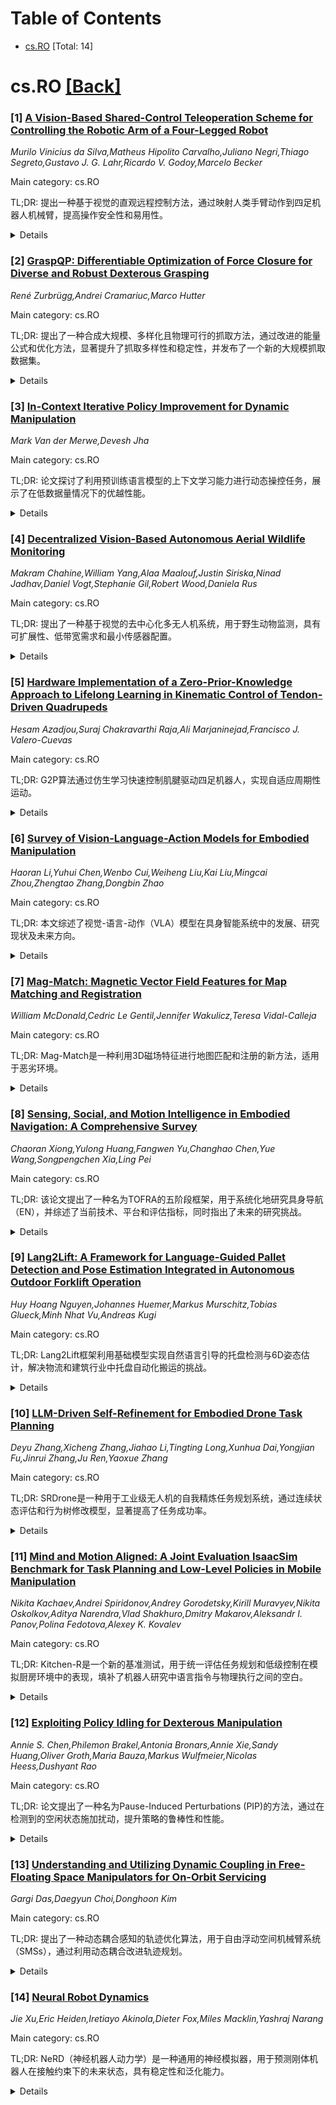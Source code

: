 <div id=toc></div>

# Table of Contents

- [cs.RO](#cs.RO) [Total: 14]


<div id='cs.RO'></div>

# cs.RO [[Back]](#toc)

### [1] [A Vision-Based Shared-Control Teleoperation Scheme for Controlling the Robotic Arm of a Four-Legged Robot](https://arxiv.org/abs/2508.14994)
*Murilo Vinicius da Silva,Matheus Hipolito Carvalho,Juliano Negri,Thiago Segreto,Gustavo J. G. Lahr,Ricardo V. Godoy,Marcelo Becker*

Main category: cs.RO

TL;DR: 提出一种基于视觉的直观远程控制方法，通过映射人类手臂动作到四足机器人机械臂，提高操作安全性和易用性。


<details>
  <summary>Details</summary>
Motivation: 在危险和远程环境中，四足机器人机械臂的远程操作缺乏集成的障碍检测和直观控制方法，增加了碰撞风险，且传统操作方式复杂且认知负荷高。

Method: 利用外部摄像头和基于机器学习的姿态估计模型检测操作者手腕位置，实时映射到机械臂指令，并结合轨迹规划器确保安全操作。

Result: 在真实机器人上验证了系统的实时控制性能，展示了鲁棒性和安全性。

Conclusion: 该方法为高风险工业应用提供了一种成本效益高、安全、精确且易于使用的远程控制解决方案。

Abstract: In hazardous and remote environments, robotic systems perform critical tasks
demanding improved safety and efficiency. Among these, quadruped robots with
manipulator arms offer mobility and versatility for complex operations.
However, teleoperating quadruped robots is challenging due to the lack of
integrated obstacle detection and intuitive control methods for the robotic
arm, increasing collision risks in confined or dynamically changing workspaces.
Teleoperation via joysticks or pads can be non-intuitive and demands a high
level of expertise due to its complexity, culminating in a high cognitive load
on the operator. To address this challenge, a teleoperation approach that
directly maps human arm movements to the robotic manipulator offers a simpler
and more accessible solution. This work proposes an intuitive remote control by
leveraging a vision-based pose estimation pipeline that utilizes an external
camera with a machine learning-based model to detect the operator's wrist
position. The system maps these wrist movements into robotic arm commands to
control the robot's arm in real-time. A trajectory planner ensures safe
teleoperation by detecting and preventing collisions with both obstacles and
the robotic arm itself. The system was validated on the real robot,
demonstrating robust performance in real-time control. This teleoperation
approach provides a cost-effective solution for industrial applications where
safety, precision, and ease of use are paramount, ensuring reliable and
intuitive robotic control in high-risk environments.

</details>


### [2] [GraspQP: Differentiable Optimization of Force Closure for Diverse and Robust Dexterous Grasping](https://arxiv.org/abs/2508.15002)
*René Zurbrügg,Andrei Cramariuc,Marco Hutter*

Main category: cs.RO

TL;DR: 提出了一种合成大规模、多样化且物理可行的抓取方法，通过改进的能量公式和优化方法，显著提升了抓取多样性和稳定性，并发布了一个新的大规模抓取数据集。


<details>
  <summary>Details</summary>
Motivation: 现有抓取数据生成方法通常局限于简单的强力抓取，缺乏多样性，限制了多指灵巧手的潜力。

Method: 引入了一种基于二次规划（QP）的严格可微分能量公式，并提出了一种改进的优化方法（MALA*），动态拒绝梯度步骤以提高性能。

Result: 显著提升了抓取多样性和稳定性，并生成了一个包含5,700个物体、五种不同夹持器和三种抓取类型的大规模数据集。

Conclusion: 该方法为灵巧手的抓取任务提供了更丰富的数据支持，推动了抓取预测模型和操纵策略的发展。

Abstract: Dexterous robotic hands enable versatile interactions due to the flexibility
and adaptability of multi-fingered designs, allowing for a wide range of
task-specific grasp configurations in diverse environments. However, to fully
exploit the capabilities of dexterous hands, access to diverse and high-quality
grasp data is essential -- whether for developing grasp prediction models from
point clouds, training manipulation policies, or supporting high-level task
planning with broader action options. Existing approaches for dataset
generation typically rely on sampling-based algorithms or simplified
force-closure analysis, which tend to converge to power grasps and often
exhibit limited diversity. In this work, we propose a method to synthesize
large-scale, diverse, and physically feasible grasps that extend beyond simple
power grasps to include refined manipulations, such as pinches and tri-finger
precision grasps. We introduce a rigorous, differentiable energy formulation of
force closure, implicitly defined through a Quadratic Program (QP).
Additionally, we present an adjusted optimization method (MALA*) that improves
performance by dynamically rejecting gradient steps based on the distribution
of energy values across all samples. We extensively evaluate our approach and
demonstrate significant improvements in both grasp diversity and the stability
of final grasp predictions. Finally, we provide a new, large-scale grasp
dataset for 5,700 objects from DexGraspNet, comprising five different grippers
and three distinct grasp types.
  Dataset and Code:https://graspqp.github.io/

</details>


### [3] [In-Context Iterative Policy Improvement for Dynamic Manipulation](https://arxiv.org/abs/2508.15021)
*Mark Van der Merwe,Devesh Jha*

Main category: cs.RO

TL;DR: 论文探讨了利用预训练语言模型的上下文学习能力进行动态操控任务，展示了在低数据量情况下的优越性能。


<details>
  <summary>Details</summary>
Motivation: 研究动机是探索大型语言模型（LLMs）在动态操控任务中的上下文学习能力，解决高维度、复杂动态和部分可观测性等挑战。

Method: 采用迭代方法，通过上下文学习预测基于先前交互的参数化策略调整。

Result: 在仿真和物理机器人任务中，上下文学习方法在低数据量情况下优于其他方法。

Conclusion: 结论表明，上下文学习在动态操控任务中具有潜力，尤其是在数据稀缺的情况下。

Abstract: Attention-based architectures trained on internet-scale language data have
demonstrated state of the art reasoning ability for various language-based
tasks, such as logic problems and textual reasoning. Additionally, these Large
Language Models (LLMs) have exhibited the ability to perform few-shot
prediction via in-context learning, in which input-output examples provided in
the prompt are generalized to new inputs. This ability furthermore extends
beyond standard language tasks, enabling few-shot learning for general
patterns. In this work, we consider the application of in-context learning with
pre-trained language models for dynamic manipulation. Dynamic manipulation
introduces several crucial challenges, including increased dimensionality,
complex dynamics, and partial observability. To address this, we take an
iterative approach, and formulate our in-context learning problem to predict
adjustments to a parametric policy based on previous interactions. We show
across several tasks in simulation and on a physical robot that utilizing
in-context learning outperforms alternative methods in the low data regime.
Video summary of this work and experiments can be found
https://youtu.be/2inxpdrq74U?si=dAdDYsUEr25nZvRn.

</details>


### [4] [Decentralized Vision-Based Autonomous Aerial Wildlife Monitoring](https://arxiv.org/abs/2508.15038)
*Makram Chahine,William Yang,Alaa Maalouf,Justin Siriska,Ninad Jadhav,Daniel Vogt,Stephanie Gil,Robert Wood,Daniela Rus*

Main category: cs.RO

TL;DR: 提出了一种基于视觉的去中心化多无人机系统，用于野生动物监测，具有可扩展性、低带宽需求和最小传感器配置。


<details>
  <summary>Details</summary>
Motivation: 现有机器人解决方案多从群体角度出发或依赖人工操作，难以满足大规模野生动物监测的需求。

Method: 开发了新型视觉协调和跟踪算法，适用于动态、非结构化环境，无需集中通信或控制。

Result: 通过实地实验验证了系统在不同环境条件下的可靠部署。

Conclusion: 该系统为野生动物监测提供了一种高效、可扩展的解决方案。

Abstract: Wildlife field operations demand efficient parallel deployment methods to
identify and interact with specific individuals, enabling simultaneous
collective behavioral analysis, and health and safety interventions. Previous
robotics solutions approach the problem from the herd perspective, or are
manually operated and limited in scale. We propose a decentralized vision-based
multi-quadrotor system for wildlife monitoring that is scalable, low-bandwidth,
and sensor-minimal (single onboard RGB camera). Our approach enables robust
identification and tracking of large species in their natural habitat. We
develop novel vision-based coordination and tracking algorithms designed for
dynamic, unstructured environments without reliance on centralized
communication or control. We validate our system through real-world
experiments, demonstrating reliable deployment in diverse field conditions.

</details>


### [5] [Hardware Implementation of a Zero-Prior-Knowledge Approach to Lifelong Learning in Kinematic Control of Tendon-Driven Quadrupeds](https://arxiv.org/abs/2508.15160)
*Hesam Azadjou,Suraj Chakravarthi Raja,Ali Marjaninejad,Francisco J. Valero-Cuevas*

Main category: cs.RO

TL;DR: G2P算法通过仿生学习快速控制肌腱驱动四足机器人，实现自适应周期性运动。


<details>
  <summary>Details</summary>
Motivation: 机器人需在不完全了解身体结构和环境的情况下快速学习控制并适应变化。

Method: 采用G2P算法，结合5分钟通用运动探索和15次20秒的细化训练。

Result: 系统在几分钟内学会控制冗余肌腱驱动四足机器人，实现功能性运动。

Conclusion: 该方法为机器人动态适应新环境提供了新途径。

Abstract: Like mammals, robots must rapidly learn to control their bodies and interact
with their environment despite incomplete knowledge of their body structure and
surroundings. They must also adapt to continuous changes in both. This work
presents a bio-inspired learning algorithm, General-to-Particular (G2P),
applied to a tendon-driven quadruped robotic system developed and fabricated
in-house. Our quadruped robot undergoes an initial five-minute phase of
generalized motor babbling, followed by 15 refinement trials (each lasting 20
seconds) to achieve specific cyclical movements. This process mirrors the
exploration-exploitation paradigm observed in mammals. With each refinement,
the robot progressively improves upon its initial "good enough" solution. Our
results serve as a proof-of-concept, demonstrating the hardware-in-the-loop
system's ability to learn the control of a tendon-driven quadruped with
redundancies in just a few minutes to achieve functional and adaptive cyclical
non-convex movements. By advancing autonomous control in robotic locomotion,
our approach paves the way for robots capable of dynamically adjusting to new
environments, ensuring sustained adaptability and performance.

</details>


### [6] [Survey of Vision-Language-Action Models for Embodied Manipulation](https://arxiv.org/abs/2508.15201)
*Haoran Li,Yuhui Chen,Wenbo Cui,Weiheng Liu,Kai Liu,Mingcai Zhou,Zhengtao Zhang,Dongbin Zhao*

Main category: cs.RO

TL;DR: 本文综述了视觉-语言-动作（VLA）模型在具身智能系统中的发展、研究现状及未来方向。


<details>
  <summary>Details</summary>
Motivation: 具身智能系统通过环境交互提升智能体能力，VLA模型作为通用机器人控制框架，进一步推动了这一领域的发展。

Method: 综述了VLA模型的架构发展，并从模型结构、训练数据、预训练方法、后训练方法和模型评估五个维度分析了当前研究。

Result: 总结了VLA模型在开发和实际部署中的关键挑战。

Conclusion: 提出了未来研究的潜在方向。

Abstract: Embodied intelligence systems, which enhance agent capabilities through
continuous environment interactions, have garnered significant attention from
both academia and industry. Vision-Language-Action models, inspired by
advancements in large foundation models, serve as universal robotic control
frameworks that substantially improve agent-environment interaction
capabilities in embodied intelligence systems. This expansion has broadened
application scenarios for embodied AI robots. This survey comprehensively
reviews VLA models for embodied manipulation. Firstly, it chronicles the
developmental trajectory of VLA architectures. Subsequently, we conduct a
detailed analysis of current research across 5 critical dimensions: VLA model
structures, training datasets, pre-training methods, post-training methods, and
model evaluation. Finally, we synthesize key challenges in VLA development and
real-world deployment, while outlining promising future research directions.

</details>


### [7] [Mag-Match: Magnetic Vector Field Features for Map Matching and Registration](https://arxiv.org/abs/2508.15300)
*William McDonald,Cedric Le Gentil,Jennifer Wakulicz,Teresa Vidal-Calleja*

Main category: cs.RO

TL;DR: Mag-Match是一种利用3D磁场特征进行地图匹配和注册的新方法，适用于恶劣环境。


<details>
  <summary>Details</summary>
Motivation: 传统方法在烟雾或灰尘等恶劣条件下表现不佳，而磁力计能提供稳定且独特的特征。

Method: 基于磁场高阶导数的特征描述符，结合物理信息高斯过程进行高效推理。

Result: 在仿真和实际实验中，Mag-Match表现优于基于SIFT的方法，无需初始重力对齐。

Conclusion: Mag-Match为恶劣环境下的地图匹配和注册提供了可靠解决方案。

Abstract: Map matching and registration are essential tasks in robotics for
localisation and integration of multi-session or multi-robot data. Traditional
methods rely on cameras or LiDARs to capture visual or geometric information
but struggle in challenging conditions like smoke or dust. Magnetometers, on
the other hand, detect magnetic fields, revealing features invisible to other
sensors and remaining robust in such environments. In this paper, we introduce
Mag-Match, a novel method for extracting and describing features in 3D magnetic
vector field maps to register different maps of the same area. Our feature
descriptor, based on higher-order derivatives of magnetic field maps, is
invariant to global orientation, eliminating the need for gravity-aligned
mapping. To obtain these higher-order derivatives map-wide given point-wise
magnetometer data, we leverage a physics-informed Gaussian Process to perform
efficient and recursive probabilistic inference of both the magnetic field and
its derivatives. We evaluate Mag-Match in simulated and real-world experiments
against a SIFT-based approach, demonstrating accurate map-to-map, robot-to-map,
and robot-to-robot transformations - even without initial gravitational
alignment.

</details>


### [8] [Sensing, Social, and Motion Intelligence in Embodied Navigation: A Comprehensive Survey](https://arxiv.org/abs/2508.15354)
*Chaoran Xiong,Yulong Huang,Fangwen Yu,Changhao Chen,Yue Wang,Songpengchen Xia,Ling Pei*

Main category: cs.RO

TL;DR: 该论文提出了一种名为TOFRA的五阶段框架，用于系统化地研究具身导航（EN），并综述了当前技术、平台和评估指标，同时指出了未来的研究挑战。


<details>
  <summary>Details</summary>
Motivation: 传统导航方法依赖显式定位和预定义地图，而具身导航通过感知、社交和运动智能实现更复杂的任务，因此需要一种系统化的框架来总结和推动该领域的发展。

Method: 论文提出了TOFRA框架，包括Transition、Observation、Fusion、Reward-policy construction和Action五个阶段，用于分析和综述当前技术。

Result: 论文综述了具身导航的现状，包括相关平台和评估指标，并指出了未来的研究挑战。

Conclusion: TOFRA框架为具身导航领域提供了系统化的研究工具，未来研究可以在此基础上进一步探索开放性问题。

Abstract: Embodied navigation (EN) advances traditional navigation by enabling robots
to perform complex egocentric tasks through sensing, social, and motion
intelligence. In contrast to classic methodologies that rely on explicit
localization and pre-defined maps, EN leverages egocentric perception and
human-like interaction strategies. This survey introduces a comprehensive EN
formulation structured into five stages: Transition, Observation, Fusion,
Reward-policy construction, and Action (TOFRA). The TOFRA framework serves to
synthesize the current state of the art, provide a critical review of relevant
platforms and evaluation metrics, and identify critical open research
challenges. A list of studies is available at
https://github.com/Franky-X/Awesome-Embodied-Navigation.

</details>


### [9] [Lang2Lift: A Framework for Language-Guided Pallet Detection and Pose Estimation Integrated in Autonomous Outdoor Forklift Operation](https://arxiv.org/abs/2508.15427)
*Huy Hoang Nguyen,Johannes Huemer,Markus Murschitz,Tobias Glueck,Minh Nhat Vu,Andreas Kugi*

Main category: cs.RO

TL;DR: Lang2Lift框架利用基础模型实现自然语言引导的托盘检测与6D姿态估计，解决物流和建筑行业中托盘自动化搬运的挑战。


<details>
  <summary>Details</summary>
Motivation: 劳动力短缺、安全隐患以及手动定位和检索托盘的效率低下。

Method: 结合Florence-2、SAM-2和FoundationPose，实现语言引导的分割与姿态估计，并集成运动规划模块。

Result: 在真实测试数据集上达到0.76 mIoU的分割精度，系统鲁棒性得到验证。

Conclusion: Lang2Lift在物流和建筑环境中具有实际部署的可行性。

Abstract: The logistics and construction industries face persistent challenges in
automating pallet handling, especially in outdoor environments with variable
payloads, inconsistencies in pallet quality and dimensions, and unstructured
surroundings. In this paper, we tackle automation of a critical step in pallet
transport: the pallet pick-up operation. Our work is motivated by labor
shortages, safety concerns, and inefficiencies in manually locating and
retrieving pallets under such conditions. We present Lang2Lift, a framework
that leverages foundation models for natural language-guided pallet detection
and 6D pose estimation, enabling operators to specify targets through intuitive
commands such as "pick up the steel beam pallet near the crane." The perception
pipeline integrates Florence-2 and SAM-2 for language-grounded segmentation
with FoundationPose for robust pose estimation in cluttered, multi-pallet
outdoor scenes under variable lighting. The resulting poses feed into a motion
planning module for fully autonomous forklift operation. We validate Lang2Lift
on the ADAPT autonomous forklift platform, achieving 0.76 mIoU pallet
segmentation accuracy on a real-world test dataset. Timing and error analysis
demonstrate the system's robustness and confirm its feasibility for deployment
in operational logistics and construction environments. Video demonstrations
are available at https://eric-nguyen1402.github.io/lang2lift.github.io/

</details>


### [10] [LLM-Driven Self-Refinement for Embodied Drone Task Planning](https://arxiv.org/abs/2508.15501)
*Deyu Zhang,Xicheng Zhang,Jiahao Li,Tingting Long,Xunhua Dai,Yongjian Fu,Jinrui Zhang,Ju Ren,Yaoxue Zhang*

Main category: cs.RO

TL;DR: SRDrone是一种用于工业级无人机的自我精炼任务规划系统，通过连续状态评估和行为树修改模型，显著提高了任务成功率。


<details>
  <summary>Details</summary>
Motivation: 传统方法依赖单帧最终状态评估，难以适应连续动态的无人机操作，SRDrone旨在解决这一问题。

Method: 采用连续状态评估方法和分层行为树修改模型，结合多级分析和约束策略空间。

Result: 实验显示SRDrone比基线方法成功率提高44.87%，实际部署后达到96.25%的成功率。

Conclusion: SRDrone成功将大型语言模型的推理能力与无人机的物理执行约束结合，提升了任务规划的适应性。

Abstract: We introduce SRDrone, a novel system designed for self-refinement task
planning in industrial-grade embodied drones. SRDrone incorporates two key
technical contributions: First, it employs a continuous state evaluation
methodology to robustly and accurately determine task outcomes and provide
explanatory feedback. This approach supersedes conventional reliance on
single-frame final-state assessment for continuous, dynamic drone operations.
Second, SRDrone implements a hierarchical Behavior Tree (BT) modification
model. This model integrates multi-level BT plan analysis with a constrained
strategy space to enable structured reflective learning from experience.
Experimental results demonstrate that SRDrone achieves a 44.87% improvement in
Success Rate (SR) over baseline methods. Furthermore, real-world deployment
utilizing an experience base optimized through iterative self-refinement
attains a 96.25% SR. By embedding adaptive task refinement capabilities within
an industrial-grade BT planning framework, SRDrone effectively integrates the
general reasoning intelligence of Large Language Models (LLMs) with the
stringent physical execution constraints inherent to embodied drones. Code is
available at https://github.com/ZXiiiC/SRDrone.

</details>


### [11] [Mind and Motion Aligned: A Joint Evaluation IsaacSim Benchmark for Task Planning and Low-Level Policies in Mobile Manipulation](https://arxiv.org/abs/2508.15663)
*Nikita Kachaev,Andrei Spiridonov,Andrey Gorodetsky,Kirill Muravyev,Nikita Oskolkov,Aditya Narendra,Vlad Shakhuro,Dmitry Makarov,Aleksandr I. Panov,Polina Fedotova,Alexey K. Kovalev*

Main category: cs.RO

TL;DR: Kitchen-R是一个新的基准测试，用于统一评估任务规划和低级控制在模拟厨房环境中的表现，填补了机器人研究中语言指令与物理执行之间的空白。


<details>
  <summary>Details</summary>
Motivation: 现有基准测试在高层次语言指令跟随和低级机器人控制之间存在脱节，无法全面评估任务规划和物理执行集成的系统。

Method: Kitchen-R基于Isaac Sim模拟器构建，包含500多个复杂语言指令，提供任务规划和低级控制的基线方法，支持三种评估模式。

Result: Kitchen-R为语言引导的机器人代理提供了更全面和现实的基准测试框架。

Conclusion: Kitchen-R填补了具身AI研究中的关键空白，推动了更全面的系统评估。

Abstract: Benchmarks are crucial for evaluating progress in robotics and embodied AI.
However, a significant gap exists between benchmarks designed for high-level
language instruction following, which often assume perfect low-level execution,
and those for low-level robot control, which rely on simple, one-step commands.
This disconnect prevents a comprehensive evaluation of integrated systems where
both task planning and physical execution are critical. To address this, we
propose Kitchen-R, a novel benchmark that unifies the evaluation of task
planning and low-level control within a simulated kitchen environment. Built as
a digital twin using the Isaac Sim simulator and featuring more than 500
complex language instructions, Kitchen-R supports a mobile manipulator robot.
We provide baseline methods for our benchmark, including a task-planning
strategy based on a vision-language model and a low-level control policy based
on diffusion policy. We also provide a trajectory collection system. Our
benchmark offers a flexible framework for three evaluation modes: independent
assessment of the planning module, independent assessment of the control
policy, and, crucially, an integrated evaluation of the whole system. Kitchen-R
bridges a key gap in embodied AI research, enabling more holistic and realistic
benchmarking of language-guided robotic agents.

</details>


### [12] [Exploiting Policy Idling for Dexterous Manipulation](https://arxiv.org/abs/2508.15669)
*Annie S. Chen,Philemon Brakel,Antonia Bronars,Annie Xie,Sandy Huang,Oliver Groth,Maria Bauza,Markus Wulfmeier,Nicolas Heess,Dushyant Rao*

Main category: cs.RO

TL;DR: 论文提出了一种名为Pause-Induced Perturbations (PIP)的方法，通过在检测到的空闲状态施加扰动，提升策略的鲁棒性和性能。


<details>
  <summary>Details</summary>
Motivation: 学习到的策略在复杂操作任务中容易出现空闲行为，影响可靠性和鲁棒性。现有方法如数据过滤或控制频率调整可能带来负面影响。

Method: 提出PIP方法，在检测到的空闲状态施加扰动，帮助策略逃离局部最优。

Result: 在模拟双臂任务中显著提升性能，并在真实世界插入任务中实现15-35%的绝对成功率提升。

Conclusion: PIP是一种简单有效的方法，无需额外监督或训练即可显著提升策略性能。

Abstract: Learning-based methods for dexterous manipulation have made notable progress
in recent years. However, learned policies often still lack reliability and
exhibit limited robustness to important factors of variation. One failure
pattern that can be observed across many settings is that policies idle, i.e.
they cease to move beyond a small region of states when they reach certain
states. This policy idling is often a reflection of the training data. For
instance, it can occur when the data contains small actions in areas where the
robot needs to perform high-precision motions, e.g., when preparing to grasp an
object or object insertion. Prior works have tried to mitigate this phenomenon
e.g. by filtering the training data or modifying the control frequency.
However, these approaches can negatively impact policy performance in other
ways. As an alternative, we investigate how to leverage the detectability of
idling behavior to inform exploration and policy improvement. Our approach,
Pause-Induced Perturbations (PIP), applies perturbations at detected idling
states, thus helping it to escape problematic basins of attraction. On a range
of challenging simulated dual-arm tasks, we find that this simple approach can
already noticeably improve test-time performance, with no additional
supervision or training. Furthermore, since the robot tends to idle at critical
points in a movement, we also find that learning from the resulting episodes
leads to better iterative policy improvement compared to prior approaches. Our
perturbation strategy also leads to a 15-35% improvement in absolute success
rate on a real-world insertion task that requires complex multi-finger
manipulation.

</details>


### [13] [Understanding and Utilizing Dynamic Coupling in Free-Floating Space Manipulators for On-Orbit Servicing](https://arxiv.org/abs/2508.15732)
*Gargi Das,Daegyun Choi,Donghoon Kim*

Main category: cs.RO

TL;DR: 提出了一种动态耦合感知的轨迹优化算法，用于自由浮动空间机械臂系统（SMSs），通过利用动态耦合改进轨迹规划。


<details>
  <summary>Details</summary>
Motivation: 动态耦合在影响系统行为中起关键作用，以往研究多关注最小化耦合，而忽略了其潜在优势。本文研究如何利用动态耦合改进轨迹规划。

Method: 采用动态耦合矩阵的奇异值分解（SVD）识别主导耦合行为的分量，并制定定量指标表征耦合强度和方向性，将其纳入轨迹优化框架。

Result: 仿真结果表明，在轨迹规划中显式考虑动态耦合可以实现更高效的操作。

Conclusion: 该研究为自由浮动SMSs的控制提供了新方向，表明利用动态耦合可以优化轨迹规划。

Abstract: This study proposes a dynamic coupling-informed trajectory optimization
algorithm for free-floating space manipulator systems (SMSs). Dynamic coupling
between the base and the manipulator arms plays a critical role in influencing
the system's behavior. While prior research has predominantly focused on
minimizing this coupling, often overlooking its potential advantages, this work
investigates how dynamic coupling can instead be leveraged to improve
trajectory planning. Singular value decomposition (SVD) of the dynamic coupling
matrix is employed to identify the dominant components governing coupling
behavior. A quantitative metric is then formulated to characterize the strength
and directionality of the coupling and is incorporated into a trajectory
optimization framework. To assess the feasibility of the optimized trajectory,
a sliding mode control-based tracking controller is designed to generate the
required joint torque inputs. Simulation results demonstrate that explicitly
accounting for dynamic coupling in trajectory planning enables more informed
and potentially more efficient operation, offering new directions for the
control of free-floating SMSs.

</details>


### [14] [Neural Robot Dynamics](https://arxiv.org/abs/2508.15755)
*Jie Xu,Eric Heiden,Iretiayo Akinola,Dieter Fox,Miles Macklin,Yashraj Narang*

Main category: cs.RO

TL;DR: NeRD（神经机器人动力学）是一种通用的神经模拟器，用于预测刚体机器人在接触约束下的未来状态，具有稳定性和泛化能力。


<details>
  <summary>Details</summary>
Motivation: 现代机器人模拟因高自由度和复杂机制而困难，现有神经模拟器缺乏泛化能力。

Method: 提出NeRD，替代传统模拟器的低层动力学和接触求解器，采用机器人中心和空间不变的表示。

Result: NeRD在千步模拟中稳定准确，能泛化到新任务和环境，支持从真实数据微调。

Conclusion: NeRD为机器人模拟提供了高效、通用的解决方案，缩小了模拟与现实的差距。

Abstract: Accurate and efficient simulation of modern robots remains challenging due to
their high degrees of freedom and intricate mechanisms. Neural simulators have
emerged as a promising alternative to traditional analytical simulators,
capable of efficiently predicting complex dynamics and adapting to real-world
data; however, existing neural simulators typically require
application-specific training and fail to generalize to novel tasks and/or
environments, primarily due to inadequate representations of the global state.
In this work, we address the problem of learning generalizable neural
simulators for robots that are structured as articulated rigid bodies. We
propose NeRD (Neural Robot Dynamics), learned robot-specific dynamics models
for predicting future states for articulated rigid bodies under contact
constraints. NeRD uniquely replaces the low-level dynamics and contact solvers
in an analytical simulator and employs a robot-centric and spatially-invariant
simulation state representation. We integrate the learned NeRD models as an
interchangeable backend solver within a state-of-the-art robotics simulator. We
conduct extensive experiments to show that the NeRD simulators are stable and
accurate over a thousand simulation steps; generalize across tasks and
environment configurations; enable policy learning exclusively in a neural
engine; and, unlike most classical simulators, can be fine-tuned from
real-world data to bridge the gap between simulation and reality.

</details>
